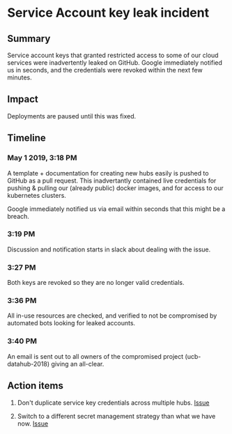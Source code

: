 # Service Account key leak incident

## Summary

Service account keys that granted restricted access
to some of our cloud services were inadvertently leaked
on GitHub. Google immediately notified us in seconds,
and the credentials were revoked within the next few minutes.

## Impact

Deployments are paused until this was fixed.

## Timeline

### May 1 2019, 3:18 PM

A template + documentation for creating new hubs easily is
pushed to GitHub as a pull request. This inadvertantly
contained live credentials for pushing & pulling our
(already public) docker images, and for access to our kubernetes
clusters.

Google immediately notified us via email within seconds
that this might be a breach.

### 3:19 PM

Discussion and notification starts in slack about dealing with
the issue.

### 3:27 PM

Both keys are revoked so they are no longer valid credentials.

### 3:36 PM

All in-use resources are checked, and verified to not be
compromised by automated bots looking for leaked accounts.

### 3:40 PM

An email is sent out to all owners of the compromised project
(ucb-datahub-2018) giving an all-clear.

## Action items

1. Don't duplicate service key credentials across multiple
   hubs. [Issue](https://github.com/yuvipanda/hubploy/issues/18)

2. Switch to a different secret management strategy than
   what we have now. [Issue](https://github.com/berkeley-dsep-infra/datahub/issues/596)
